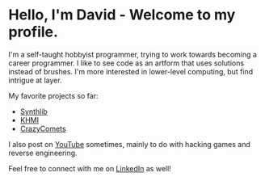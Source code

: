# Hello, I'm David - Welcome to my profile.

I'm a self-taught hobbyist programmer, trying to work towards becoming a career programmer. I like to see code as an artform that uses solutions instead of brushes. I'm more interested in lower-level computing, but find intrigue at layer.

My favorite projects so far:

- [Synthlib](https://github.com/synth-the-humanoid/synthlib)
- [KHMI](https://github.com/synth-the-humanoid/KingdomHeartsMemoryInterface)
- [CrazyComets](https://github.com/synth-the-humanoid/CrazyComets)

I also post on [YouTube](https://www.youtube.com/@agorel) sometimes, mainly to do with hacking games and reverse engineering.

Feel free to connect with me on [LinkedIn](https://www.linkedin.com/in/david-browning-9746821a3/) as well!
